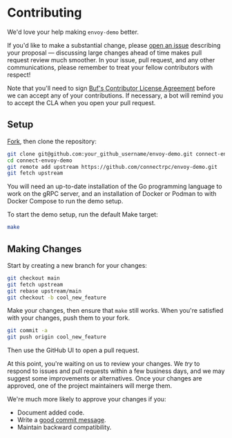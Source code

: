 # Contributing

We'd love your help making `envoy-demo` better.

If you'd like to make a substantial change, please [open an issue][open-issue]
describing your proposal &mdash; discussing large changes ahead of time makes
pull request review much smoother. In your issue, pull request, and any other
communications, please remember to treat your fellow contributors with
respect!

Note that you'll need to sign [Buf's Contributor License Agreement][cla]
before we can accept any of your contributions. If necessary, a bot will remind
you to accept the CLA when you open your pull request.

## Setup

[Fork][fork], then clone the repository:

```bash
git clone git@github.com:your_github_username/envoy-demo.git connect-envoy-demo
cd connect-envoy-demo
git remote add upstream https://github.com/connectrpc/envoy-demo.git
git fetch upstream
```

You will need an up-to-date installation of the Go programming language to work
on the gRPC server, and an installation of Docker or Podman to with Docker
Compose to run the demo setup.

To start the demo setup, run the default Make target:

```bash
make
```

## Making Changes

Start by creating a new branch for your changes:

```bash
git checkout main
git fetch upstream
git rebase upstream/main
git checkout -b cool_new_feature
```

Make your changes, then ensure that `make` still works.
When you're satisfied with your changes, push them to your fork.

```bash
git commit -a
git push origin cool_new_feature
```

Then use the GitHub UI to open a pull request.

At this point, you're waiting on us to review your changes. We *try* to respond
to issues and pull requests within a few business days, and we may suggest some
improvements or alternatives. Once your changes are approved, one of the
project maintainers will merge them.

We're much more likely to approve your changes if you:

- Document added code.
- Write a [good commit message][commit-message].
- Maintain backward compatibility.

[fork]: https://github.com/connectrpc/envoy-demo/fork
[open-issue]: https://github.com/connectrpc/envoy-demo/issues/new
[cla]: https://cla-assistant.io/connectrpc/envoy-demo
[commit-message]: http://tbaggery.com/2008/04/19/a-note-about-git-commit-messages.html

